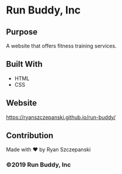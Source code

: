 # Run Buddy, Inc

## Purpose
A website that offers fitness training services.

## Built With
* HTML
* CSS

## Website
https://ryanszczepanski.github.io/run-buddy/

## Contribution
Made with ❤️ by Ryan Szczepanski

### ©️2019 Run Buddy, Inc 
